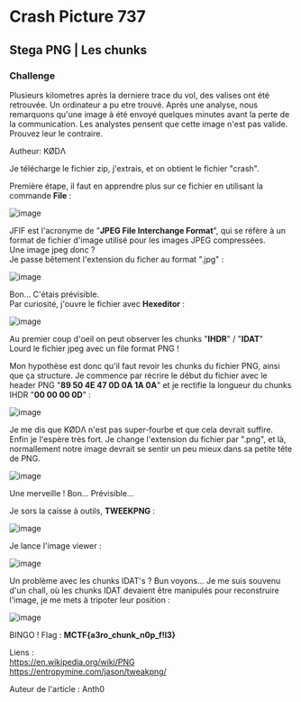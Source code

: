 # Crash Picture 737
## Stega PNG | Les chunks

### Challenge
Plusieurs kilometres après la derniere trace du vol, des valises ont été retrouvée. Un ordinateur a pu etre trouvé. Après une analyse, nous remarquons qu'une image à été envoyé quelques minutes avant la perte de la communication. Les analystes pensent que cette image n'est pas valide. Prouvez leur le contraire.

Autheur: KØDΛ

Je télécharge le fichier zip, j'extrais, et on obtient le fichier "crash".  

Première étape, il faut en apprendre plus sur ce fichier en utilisant la commande **File** :  

![image](https://user-images.githubusercontent.com/70716302/232286608-69ce9ac2-c5cd-4326-80ce-9a4248469a3a.png)  

JFIF est l'acronyme de "**JPEG File Interchange Format**", qui se réfère à un format de fichier d'image utilisé pour les images JPEG compressées.  
Une image jpeg donc ?  
Je passe bêtement l'extension du ficher au format ".jpg" :  

![image](https://user-images.githubusercontent.com/70716302/232286949-f650a10e-e104-48d8-9b77-f9db1c3b9ef7.png)

Bon... C'étais prévisible.  
Par curiosité, j'ouvre le fichier avec **Hexeditor** :  

![image](https://user-images.githubusercontent.com/70716302/232287522-c3796f3b-0d57-43bf-9090-4fc77e32565e.png)

Au premier coup d'oeil on peut observer les chunks "**IHDR**" / "**IDAT**"  
Lourd le fichier jpeg avec un file format PNG !  

Mon hypothèse est donc qu'il faut revoir les chunks du fichier PNG, ainsi que ça structure.
Je commence par récrire le début du fichier avec le header PNG "**89 50 4E 47 0D 0A 1A 0A**" et je rectifie la longueur du chunks IHDR "**00 00 00 0D**" :  

![image](https://user-images.githubusercontent.com/70716302/232288071-ee4e931b-5832-4667-9ff7-2834508df9ae.png)  

Je me dis que KØDΛ n'est pas super-fourbe et que cela devrait suffire. Enfin je l'espère très fort.
Je change l'extension du fichier par ".png", et là, normallement notre image devrait se sentir un peu mieux dans sa petite tête de PNG.  

![image](https://user-images.githubusercontent.com/70716302/232288156-54663415-a311-49c8-af81-6935af11a031.png)  

Une merveille ! Bon... Prévisible...  

Je sors la caisse à outils, **TWEEKPNG** :  

![image](https://user-images.githubusercontent.com/70716302/232288336-562d930b-0b8a-4389-948f-97c60437c3a3.png)  

Je lance l'image viewer :  

![image](https://user-images.githubusercontent.com/70716302/232288364-e90d9bae-d6ca-45ff-8755-12f80469b867.png)  

Un problème avec les chunks IDAT's ? Bun voyons... Je me suis souvenu d'un chall, où les chunks IDAT devaient être manipulés pour reconstruire l'image, je me mets à tripoter leur position :  

![image](https://user-images.githubusercontent.com/70716302/232288814-f091cb75-97fb-4be5-9a4b-a0ff842fc465.png)  

BINGO ! Flag : **MCTF{a3ro_chunk_n0p_f!l3}**  

Liens :  
https://en.wikipedia.org/wiki/PNG  
https://entropymine.com/jason/tweakpng/  

Auteur de l'article : Anth0
